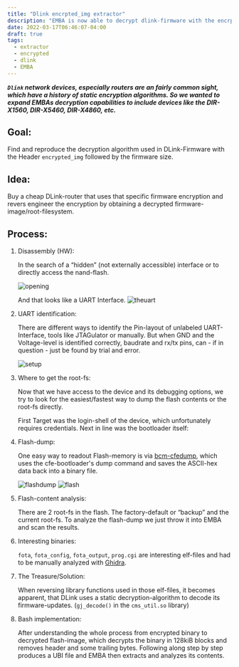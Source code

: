 ```yaml
---
title: "Dlink encrpted_img extractor"
description: "EMBA is now able to decrypt dlink-firmware with the encrpted_img header"
date: 2022-03-17T06:46:07-04:00
draft: true
tags:
  - extractor
  - encrypted
  - dlink
  - EMBA
---
```


***`Dlink` network devices, especially routers are an fairly common sight, which have a history of static encryption algorithms.
So we wanted to expand EMBAs decryption capabilities to include devices like the DIR-X1560, DIR-X5460, DIR-X4860, etc.***


Goal:
---
Find and reproduce the decryption algorithm used in DLink-Firmware with the Header `encrypted_img` followed by the firmware size.

Idea:
---
Buy a cheap DLink-router that uses that specific firmware encryption and revers engineer the encryption by obtaining a decrypted firmware-image/root-filesystem.

Process:
---
1.	Disassembly (HW):

    In the search of a “hidden” (not externally accessible) interface or to directly access the nand-flash.

    ![opening](/img/dlink_enc_img/IMG_0241.jpg)

    And that looks like a UART Interface.
    ![theuart](/img/dlink_enc_img/IMG_0242.png)

2.	UART identification:

    There are different ways to identify the Pin-layout of unlabeled UART-Interface, tools like JTAGulator or manually. But when GND and the Voltage-level is identified correctly, baudrate and rx/tx pins, can - if in question - just be found by trial and error.

    ![setup](/img/dlink_enc_img/IMG_0249.jpg)

3.	Where to get the root-fs:

    Now that we have access to the device and its debugging options, we try to look for the easiest/fastest way to dump the flash contents or the root-fs directly.

    First Target was the login-shell of the device, which unfortunately requires credentials.
    Next in line was the bootloader itself:

    
4.	Flash-dump:

    One easy way to readout Flash-memory is via  [bcm-cfedump](https://github.com/Depau/bcm-cfedump), which uses the cfe-bootloader's dump command and saves the ASCII-hex data back into a binary file.

    ![flashdump](/img/dlink_enc_img/flash-dump.png)
    ![flash](/img/dlink_enc_img/IMG_0250.jpg)
    
5.	Flash-content analysis:

    There are 2 root-fs in the flash.
    The factory-default or “backup” and the current root-fs.
    To analyze the flash-dump we just throw it into EMBA and scan the results.

6.	Interesting binaries:

    `fota`, `fota_config`, `fota_output`, `prog.cgi` are interesting elf-files and had to be manually analyzed with [Ghidra](https://ghidra-sre.org/).

7.	The Treasure/Solution:

    When reversing library functions used in those elf-files, it becomes apparent, that DLink uses a static decryption-algorithm to decode its firmware-updates.
    (`gj_decode()` in the `cms_util.so` library)

8.	Bash implementation:

    After understanding the whole process from encrypted binary to decrypted flash-image, which decrypts the binary in 128kiB blocks and removes header and some trailing bytes.
    Following along step by step produces a UBI file and EMBA then extracts and analyzes its contents.
    